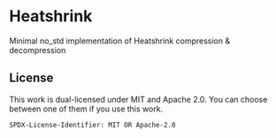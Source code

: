 # Heatshrink
Minimal no_std implementation of Heatshrink compression &amp; decompression

## License

This work is dual-licensed under MIT and Apache 2.0.
You can choose between one of them if you use this work.

`SPDX-License-Identifier: MIT OR Apache-2.0`
